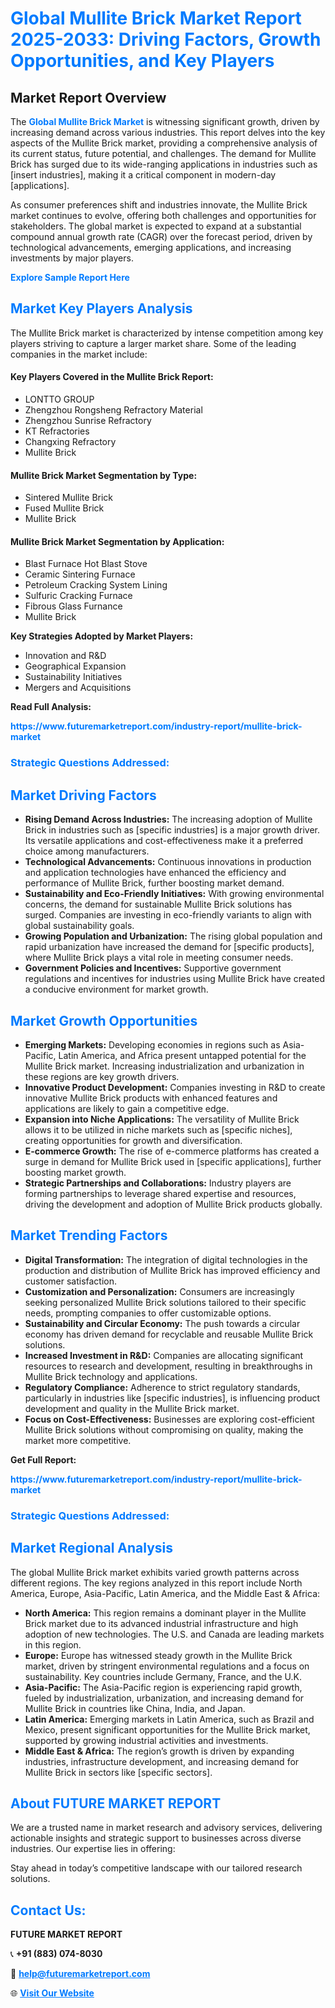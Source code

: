 <h1 style="color: #007BFF;">Global Mullite Brick Market Report 2025-2033: Driving Factors, Growth Opportunities, and Key Players</h1>

<section id="overview">
<h2>Market Report Overview</h2>
<p>The <a href="https://www.futuremarketreport.com/industry-report/mullite-brick-market" style="color: #007BFF; text-decoration: none;"><strong>Global Mullite Brick Market</strong></a> is witnessing significant growth, driven by increasing demand across various industries. This report delves into the key aspects of the Mullite Brick market, providing a comprehensive analysis of its current status, future potential, and challenges. The demand for Mullite Brick has surged due to its wide-ranging applications in industries such as [insert industries], making it a critical component in modern-day [applications].</p>
<p>As consumer preferences shift and industries innovate, the Mullite Brick market continues to evolve, offering both challenges and opportunities for stakeholders. The global market is expected to expand at a substantial compound annual growth rate (CAGR) over the forecast period, driven by technological advancements, emerging applications, and increasing investments by major players.</p>
</section>

<section id="overview">
<p><a href="https://www.futuremarketreport.com/request-sample/reportId=96895" style="color: #007BFF; text-decoration: none;"><strong>Explore Sample Report Here</strong></a></p>
</section>

<section id="key-players">
<h2 style="color: #007BFF;">Market Key Players Analysis</h2>
<p>The Mullite Brick market is characterized by intense competition among key players striving to capture a larger market share. Some of the leading companies in the market include:</p>
<h4>Key Players Covered in the Mullite Brick Report:</h4>
<ul><li>LONTTO GROUP</li><li>Zhengzhou Rongsheng Refractory Material</li><li>Zhengzhou Sunrise Refractory</li><li>KT Refractories</li><li>Changxing Refractory</li><li>Mullite Brick</li></ul>
<h4>Mullite Brick Market Segmentation by Type:</h4>
<ul><li>Sintered Mullite Brick</li><li>Fused Mullite Brick</li><li>Mullite Brick</li></ul>

<h4>Mullite Brick Market Segmentation by Application:</h4>
<ul><li>Blast Furnace Hot Blast Stove</li><li>Ceramic Sintering Furnace</li><li>Petroleum Cracking System Lining</li><li>Sulfuric Cracking Furnace</li><li>Fibrous Glass Furnance</li><li>Mullite Brick</li></ul>
<p><strong>Key Strategies Adopted by Market Players:</strong></p>
<ul>
<li>Innovation and R&D</li>
<li>Geographical Expansion</li>
<li>Sustainability Initiatives</li>
<li>Mergers and Acquisitions</li>
</ul>
</section>

<section>
<p><strong>Read Full Analysis: </strong></p><a href="https://www.futuremarketreport.com/industry-report/mullite-brick-market" style="color: #007BFF; text-decoration: none;"><strong>https://www.futuremarketreport.com/industry-report/mullite-brick-market</strong></a>
<h3 style="color: #007BFF;">Strategic Questions Addressed:</h3>
</section>

<section id="driving-factors">
<h2 style="color: #007BFF;">Market Driving Factors</h2>
<ul>
<li><strong>Rising Demand Across Industries:</strong> The increasing adoption of Mullite Brick in industries such as [specific industries] is a major growth driver. Its versatile applications and cost-effectiveness make it a preferred choice among manufacturers.</li>
<li><strong>Technological Advancements:</strong> Continuous innovations in production and application technologies have enhanced the efficiency and performance of Mullite Brick, further boosting market demand.</li>
<li><strong>Sustainability and Eco-Friendly Initiatives:</strong> With growing environmental concerns, the demand for sustainable Mullite Brick solutions has surged. Companies are investing in eco-friendly variants to align with global sustainability goals.</li>
<li><strong>Growing Population and Urbanization:</strong> The rising global population and rapid urbanization have increased the demand for [specific products], where Mullite Brick plays a vital role in meeting consumer needs.</li>
<li><strong>Government Policies and Incentives:</strong> Supportive government regulations and incentives for industries using Mullite Brick have created a conducive environment for market growth.</li>
</ul>
</section>

<section id="growth-opportunities">
<h2 style="color: #007BFF;">Market Growth Opportunities</h2>
<ul>
<li><strong>Emerging Markets:</strong> Developing economies in regions such as Asia-Pacific, Latin America, and Africa present untapped potential for the Mullite Brick market. Increasing industrialization and urbanization in these regions are key growth drivers.</li>
<li><strong>Innovative Product Development:</strong> Companies investing in R&D to create innovative Mullite Brick products with enhanced features and applications are likely to gain a competitive edge.</li>
<li><strong>Expansion into Niche Applications:</strong> The versatility of Mullite Brick allows it to be utilized in niche markets such as [specific niches], creating opportunities for growth and diversification.</li>
<li><strong>E-commerce Growth:</strong> The rise of e-commerce platforms has created a surge in demand for Mullite Brick used in [specific applications], further boosting market growth.</li>
<li><strong>Strategic Partnerships and Collaborations:</strong> Industry players are forming partnerships to leverage shared expertise and resources, driving the development and adoption of Mullite Brick products globally.</li>
</ul>
</section>

<section id="trending-factors">
<h2 style="color: #007BFF;">Market Trending Factors</h2>
<ul>
<li><strong>Digital Transformation:</strong> The integration of digital technologies in the production and distribution of Mullite Brick has improved efficiency and customer satisfaction.</li>
<li><strong>Customization and Personalization:</strong> Consumers are increasingly seeking personalized Mullite Brick solutions tailored to their specific needs, prompting companies to offer customizable options.</li>
<li><strong>Sustainability and Circular Economy:</strong> The push towards a circular economy has driven demand for recyclable and reusable Mullite Brick solutions.</li>
<li><strong>Increased Investment in R&D:</strong> Companies are allocating significant resources to research and development, resulting in breakthroughs in Mullite Brick technology and applications.</li>
<li><strong>Regulatory Compliance:</strong> Adherence to strict regulatory standards, particularly in industries like [specific industries], is influencing product development and quality in the Mullite Brick market.</li>
<li><strong>Focus on Cost-Effectiveness:</strong> Businesses are exploring cost-efficient Mullite Brick solutions without compromising on quality, making the market more competitive.</li>
</ul>
</section>

<section>
<p><strong>Get Full Report: </strong></p><a href="https://www.futuremarketreport.com/industry-report/mullite-brick-market" style="color: #007BFF; text-decoration: none;"><strong>https://www.futuremarketreport.com/industry-report/mullite-brick-market</strong></a>
<h3 style="color: #007BFF;">Strategic Questions Addressed:</h3>
</section>


<section id="regional-analysis">
<h2 style="color: #007BFF;">Market Regional Analysis</h2>
<p>The global Mullite Brick market exhibits varied growth patterns across different regions. The key regions analyzed in this report include North America, Europe, Asia-Pacific, Latin America, and the Middle East & Africa:</p>
<ul>
<li><strong>North America:</strong> This region remains a dominant player in the Mullite Brick market due to its advanced industrial infrastructure and high adoption of new technologies. The U.S. and Canada are leading markets in this region.</li>
<li><strong>Europe:</strong> Europe has witnessed steady growth in the Mullite Brick market, driven by stringent environmental regulations and a focus on sustainability. Key countries include Germany, France, and the U.K.</li>
<li><strong>Asia-Pacific:</strong> The Asia-Pacific region is experiencing rapid growth, fueled by industrialization, urbanization, and increasing demand for Mullite Brick in countries like China, India, and Japan.</li>
<li><strong>Latin America:</strong> Emerging markets in Latin America, such as Brazil and Mexico, present significant opportunities for the Mullite Brick market, supported by growing industrial activities and investments.</li>
<li><strong>Middle East & Africa:</strong> The region’s growth is driven by expanding industries, infrastructure development, and increasing demand for Mullite Brick in sectors like [specific sectors].</li>
</ul>
</section>

<footer>
<h2 style="color: #007BFF;">About FUTURE MARKET REPORT</h2>
<p>We are a trusted name in market research and advisory services, delivering actionable insights and strategic support to businesses across diverse industries. Our expertise lies in offering:</p>

<p>Stay ahead in today’s competitive landscape with our tailored research solutions.</p>

<h2 style="color: #007BFF;">Contact Us:</h2>
<p><strong>FUTURE MARKET REPORT</strong></p>
<p>📞 <strong>+91 (883) 074-8030</strong></p>
<p>📧 <strong><a href="mailto:help@futuremarketreport.com" style="color: #007BFF;">help@futuremarketreport.com</a></strong></p>
<p>🌐 <strong><a href="https://www.futuremarketreport.com/" style="color: #007BFF;">Visit Our Website</a></strong></p>
</footer>